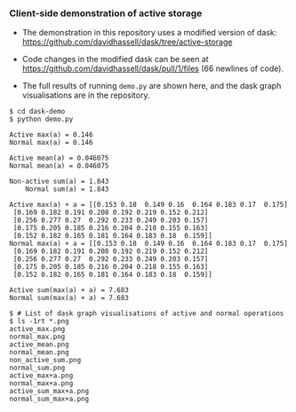 ### Client-side demonstration of active storage

* The demonstration in this repository uses a modified version of
  dask: https://github.com/davidhassell/dask/tree/active-storage

* Code changes in the modified dask can be seen at
  https://github.com/davidhassell/dask/pull/1/files (66 newlines of
  code).

* The full results of running `demo.py` are shown here, and the dask
  graph visualisations are in the repository.

```console
$ cd dask-demo
$ python demo.py

Active max(a) = 0.146
Normal max(a) = 0.146

Active mean(a) = 0.046075
Normal mean(a) = 0.046075

Non-active sum(a) = 1.843
    Normal sum(a) = 1.843

Active max(a) + a = [[0.153 0.18  0.149 0.16  0.164 0.183 0.17  0.175]
 [0.169 0.182 0.191 0.208 0.192 0.219 0.152 0.212]
 [0.256 0.277 0.27  0.292 0.233 0.249 0.203 0.157]
 [0.175 0.205 0.185 0.216 0.204 0.218 0.155 0.163]
 [0.152 0.182 0.165 0.181 0.164 0.183 0.18  0.159]]
Normal max(a) + a = [[0.153 0.18  0.149 0.16  0.164 0.183 0.17  0.175]
 [0.169 0.182 0.191 0.208 0.192 0.219 0.152 0.212]
 [0.256 0.277 0.27  0.292 0.233 0.249 0.203 0.157]
 [0.175 0.205 0.185 0.216 0.204 0.218 0.155 0.163]
 [0.152 0.182 0.165 0.181 0.164 0.183 0.18  0.159]]

Active sum(max(a) + a) = 7.683
Normal sum(max(a) + a) = 7.683

$ # List of dask graph visualisations of active and normal operations
$ ls -1rt *.png
active_max.png
normal_max.png
active_mean.png
normal_mean.png
non_active_sum.png
normal_sum.png
active_max+a.png
normal_max+a.png
active_sum_max+a.png
normal_sum_max+a.png
```
